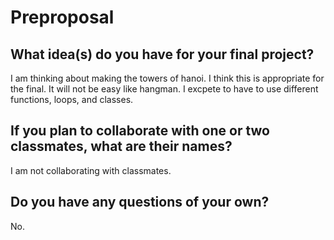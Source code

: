# Preproposal

## What idea(s) do you have for your final project?

I am thinking about making the towers of hanoi. I think this is appropriate for the final. It will not be easy like hangman. I excpete to have to use different functions, loops, and classes.

## If you plan to collaborate with one or two classmates, what are their names?

I am not collaborating with classmates.

## Do you have any questions of your own?

No.

